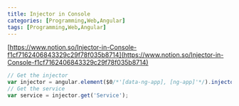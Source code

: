 ```yaml
---
title: Injector in Console
categories: [Programming,Web,Angular]
tags: [Programming,Web,Angular]
---
```


[https://www.notion.so/Injector-in-Console-f1cf7162406843329c29f78f035b8714](https://www.notion.so/Injector-in-Console-f1cf7162406843329c29f78f035b8714)


```javascript
// Get the injector
var injector = angular.element($0/*'[data-ng-app], [ng-app]'*/).injector();
// Get the service
var service = injector.get('Service');
```

